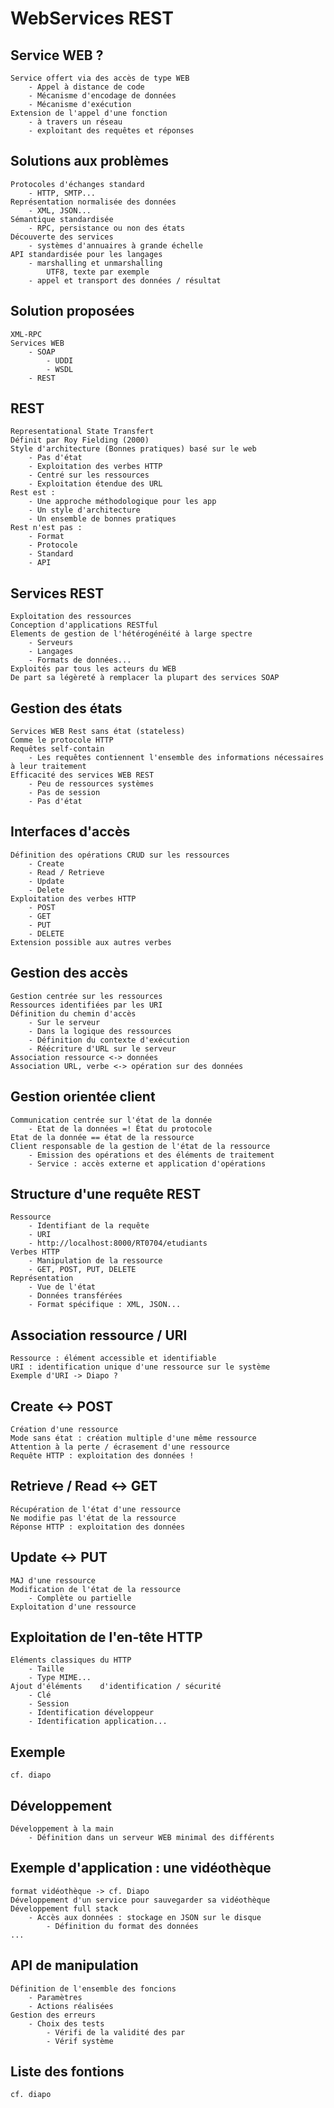 # WebServices REST
## Service WEB ?
	Service offert via des accès de type WEB
		- Appel à distance de code
		- Mécanisme d'encodage de données
		- Mécanisme d'exécution
	Extension de l'appel d'une fonction
		- à travers un réseau
		- exploitant des requêtes et réponses
## Solutions aux problèmes
	Protocoles d'échanges standard
		- HTTP, SMTP...
	Représentation normalisée des données
		- XML, JSON...
	Sémantique standardisée
		- RPC, persistance ou non des états
	Découverte des services
		- systèmes d'annuaires à grande échelle
	API standardisée pour les langages
		- marshalling et unmarshalling
			UTF8, texte par exemple
		- appel et transport des données / résultat
## Solution proposées
	XML-RPC
	Services WEB
		- SOAP
			- UDDI
			- WSDL
		- REST
## REST
	Representational State Transfert
	Définit par Roy Fielding (2000)
	Style d'architecture (Bonnes pratiques) basé sur le web
		- Pas d'état
		- Exploitation des verbes HTTP
		- Centré sur les ressources
		- Exploitation étendue des URL
	Rest est :
		- Une approche méthodologique pour les app
		- Un style d'architecture
		- Un ensemble de bonnes pratiques
	Rest n'est pas :
		- Format
		- Protocole
		- Standard
		- API
## Services REST
	Exploitation des ressources
	Conception d'applications RESTful
	Elements de gestion de l'hétérogénéité à large spectre
		- Serveurs
		- Langages
		- Formats de données...
	Exploités par tous les acteurs du WEB
	De part sa légèreté à remplacer la plupart des services SOAP
## Gestion des états
	Services WEB Rest sans état (stateless)
	Comme le protocole HTTP
	Requêtes self-contain
		- Les requêtes contiennent l'ensemble des informations nécessaires à leur traitement
	Efficacité des services WEB REST
		- Peu de ressources systèmes
		- Pas de session
		- Pas d'état
## Interfaces d'accès
	Définition des opérations CRUD sur les ressources
		- Create
		- Read / Retrieve
		- Update
		- Delete
	Exploitation des verbes HTTP
		- POST
		- GET
		- PUT
		- DELETE
	Extension possible aux autres verbes
## Gestion des accès
	Gestion centrée sur les ressources
	Ressources identifiées par les URI
	Définition du chemin d'accès
		- Sur le serveur
		- Dans la logique des ressources
		- Définition du contexte d'exécution
		- Réécriture d'URL sur le serveur
	Association ressource <-> données
	Association URL, verbe <-> opération sur des données
## Gestion orientée client
	Communication centrée sur l'état de la donnée
		- Etat de la données =! État du protocole
	Etat de la donnée == état de la ressource
	Client responsable de la gestion de l'état de la ressource
		- Emission des opérations et des éléments de traitement
		- Service : accès externe et application d'opérations
## Structure d'une requête REST
	Ressource
		- Identifiant de la requête
		- URI
		- http://localhost:8000/RT0704/etudiants
	Verbes HTTP
		- Manipulation de la ressource
		- GET, POST, PUT, DELETE
	Représentation
		- Vue de l'état
		- Données transférées
		- Format spécifique : XML, JSON...
## Association ressource / URI
	Ressource : élément accessible et identifiable
	URI : identification unique d'une ressource sur le système
	Exemple d'URI -> Diapo ?
## Create <-> POST
	Création d'une ressource
	Mode sans état : création multiple d'une même ressource
	Attention à la perte / écrasement d'une ressource
	Requête HTTP : exploitation des données !
## Retrieve / Read <-> GET
	Récupération de l'état d'une ressource
	Ne modifie pas l'état de la ressource
	Réponse HTTP : exploitation des données
## Update <-> PUT
	MAJ d'une ressource
	Modification de l'état de la ressource
		- Complète ou partielle
	Exploitation d'une ressource
## Exploitation de l'en-tête HTTP
	Eléments classiques du HTTP
		- Taille
		- Type MIME...
	Ajout d'éléments	d'identification / sécurité
		- Clé
		- Session
		- Identification développeur
		- Identification application...
## Exemple
	cf. diapo
## Développement
	Développement à la main
		- Définition dans un serveur WEB minimal des différents
## Exemple d'application : une vidéothèque
	format vidéothèque -> cf. Diapo
	Développement d'un service pour sauvegarder sa vidéothèque
	Développement full stack
		- Accès aux données : stockage en JSON sur le disque
			- Définition du format des données
	...
## API de manipulation
	Définition de l'ensemble des foncions
		- Paramètres
		- Actions réalisées
	Gestion des erreurs
		- Choix des tests
			- Vérifi de la validité des par
			- Vérif système
## Liste des fontions
	cf. diapo
